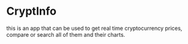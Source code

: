 # CryptInfo
this is an app that can be used to get real time cryptocurrency prices, compare or search all of them and their charts.
